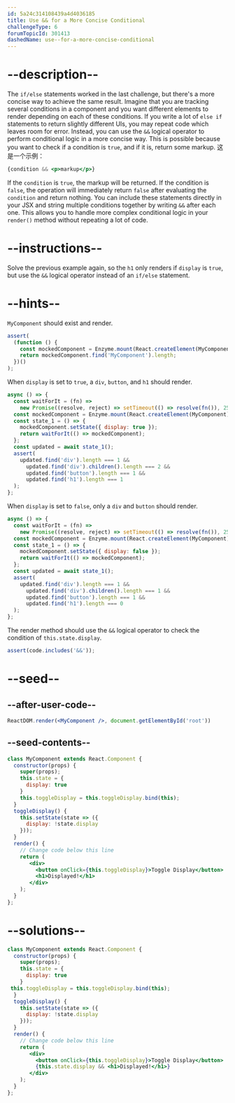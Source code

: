 ```yaml
---
id: 5a24c314108439a4d4036185
title: Use && for a More Concise Conditional
challengeType: 6
forumTopicId: 301413
dashedName: use--for-a-more-concise-conditional
---
```


# --description--

The `if/else` statements worked in the last challenge, but there's a more concise way to achieve the same result. Imagine that you are tracking several conditions in a component and you want different elements to render depending on each of these conditions. If you write a lot of `else if` statements to return slightly different UIs, you may repeat code which leaves room for error. Instead, you can use the `&&` logical operator to perform conditional logic in a more concise way. This is possible because you want to check if a condition is `true`, and if it is, return some markup. 这是一个示例：

```jsx
{condition && <p>markup</p>}
```

If the `condition` is `true`, the markup will be returned. If the condition is `false`, the operation will immediately return `false` after evaluating the `condition` and return nothing. You can include these statements directly in your JSX and string multiple conditions together by writing `&&` after each one. This allows you to handle more complex conditional logic in your `render()` method without repeating a lot of code.

# --instructions--

Solve the previous example again, so the `h1` only renders if `display` is `true`, but use the `&&` logical operator instead of an `if/else` statement.

# --hints--

`MyComponent` should exist and render.

```js
assert(
  (function () {
    const mockedComponent = Enzyme.mount(React.createElement(MyComponent));
    return mockedComponent.find('MyComponent').length;
  })()
);
```

When `display` is set to `true`, a `div`, `button`, and `h1` should render.

```js
async () => {
  const waitForIt = (fn) =>
    new Promise((resolve, reject) => setTimeout(() => resolve(fn()), 250));
  const mockedComponent = Enzyme.mount(React.createElement(MyComponent));
  const state_1 = () => {
    mockedComponent.setState({ display: true });
    return waitForIt(() => mockedComponent);
  };
  const updated = await state_1();
  assert(
    updated.find('div').length === 1 &&
      updated.find('div').children().length === 2 &&
      updated.find('button').length === 1 &&
      updated.find('h1').length === 1
  );
};
```

When `display` is set to `false`, only a `div` and `button` should render.

```js
async () => {
  const waitForIt = (fn) =>
    new Promise((resolve, reject) => setTimeout(() => resolve(fn()), 250));
  const mockedComponent = Enzyme.mount(React.createElement(MyComponent));
  const state_1 = () => {
    mockedComponent.setState({ display: false });
    return waitForIt(() => mockedComponent);
  };
  const updated = await state_1();
  assert(
    updated.find('div').length === 1 &&
      updated.find('div').children().length === 1 &&
      updated.find('button').length === 1 &&
      updated.find('h1').length === 0
  );
};
```

The render method should use the `&&` logical operator to check the condition of `this.state.display`.

```js
assert(code.includes('&&'));
```

# --seed--

## --after-user-code--

```jsx
ReactDOM.render(<MyComponent />, document.getElementById('root'))
```

## --seed-contents--

```jsx
class MyComponent extends React.Component {
  constructor(props) {
    super(props);
    this.state = {
      display: true
    }
    this.toggleDisplay = this.toggleDisplay.bind(this);
  }
  toggleDisplay() {
    this.setState(state => ({
      display: !state.display
    }));
  }
  render() {
    // Change code below this line
    return (
       <div>
         <button onClick={this.toggleDisplay}>Toggle Display</button>
         <h1>Displayed!</h1>
       </div>
    );
  }
};
```

# --solutions--

```jsx
class MyComponent extends React.Component {
  constructor(props) {
    super(props);
    this.state = {
      display: true
    }
 this.toggleDisplay = this.toggleDisplay.bind(this);
  }
  toggleDisplay() {
    this.setState(state => ({
      display: !state.display
    }));
  }
  render() {
    // Change code below this line
    return (
       <div>
         <button onClick={this.toggleDisplay}>Toggle Display</button>
         {this.state.display && <h1>Displayed!</h1>}
       </div>
    );
  }
};
```
